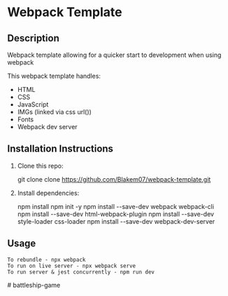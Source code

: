 # Webpack Template

## Description

Webpack template allowing for a quicker start to development when using webpack

This webpack template handles:

- HTML
- CSS
- JavaScript
- IMGs (linked via css url())
- Fonts
- Webpack dev server

## Installation Instructions

1. Clone this repo:

   git clone clone https://github.com/Blakem07/webpack-template.git

2. Install dependencies:

   npm install
   npm init -y
   npm install --save-dev webpack webpack-cli
   npm install --save-dev html-webpack-plugin
   npm install --save-dev style-loader css-loader
   npm install --save-dev webpack-dev-server

## Usage

    To rebundle - npx webpack
    To run on live server - npx webpack serve
    To run server & jest concurrently - npm run dev
#   b a t t l e s h i p - g a m e  
 